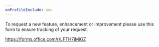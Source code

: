 ```yaml
---
onProfileInclude: ssc
---
```


To request a new feature, enhancement or improvement please use this form to ensure tracking of your request.

https://forms.office.com/r/LFTH7jMiGZ